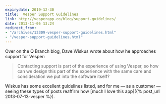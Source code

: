 ```yaml
---
expirydate: 2019-12-30
title:  Vesper Support Guidelines
link: http://vesperapp.co/blog/support-guidelines/
date: 2013-11-05 13:24
redirect_from:
- "/archives/13309-vesper-support-guidelines.html"
- "/vesper-support-guidelines.html"
---
```



Over on the Q Branch blog, Dave Wiskus wrote about how he approaches support for Vesper:

> Contacting support is part of the experience of using Vesper, so how can we design this part of the experience with the same care and consideration we put into the software itself?

Wiskus has some excellent guidelines listed, and for me &mdash; as a customer &mdash; seeing these types of posts reaffirm how [much I love this app]({% post_url 2013-07-13-vesper %}).
